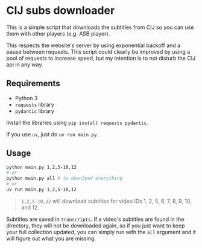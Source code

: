 # CIJ subs downloader
This is a simple script that downloads the subtitles from CIJ so you can use them with other players (e.g. ASB player).

This respects the website's server by using exponential backoff and a pause between requests. This script could clearly be improved by using a pool of requests to increase speed, but my intention is to not disturb the CIJ api in any way.

## Requirements
- Python 3
- `requests` library
- `pydantic` library 

Install the libraries using `pip install requests pydantic`.

If you use `uv`, just do `uv run main.py`.

## Usage
```bash
python main.py 1,2,5-10,12
# or
python main.py all # to download everything
# or
uv run main.py 1,2,5-10,12
```
> `1,2,5-10,12` will download subtitles for video IDs 1, 2, 5, 6, 7, 8, 9, 10, and 12.

Subtitles are saved in `transcripts`. If a video's subtitles are found in the directory, they will not be downloaded again, so if you just want to keep your full collection updated, you can simply run with the `all` argument and it will figure out what you are missing.